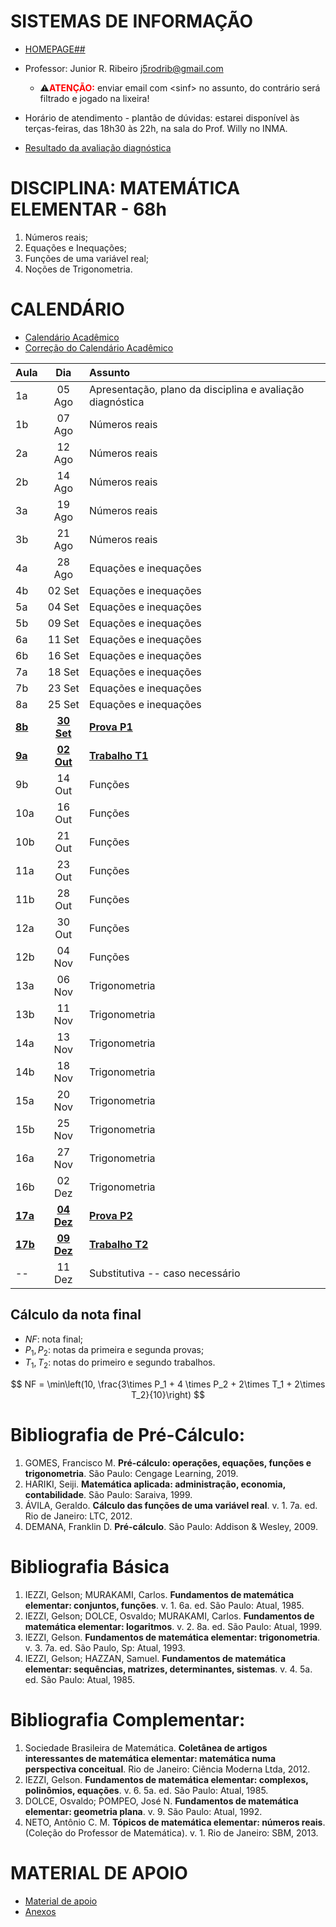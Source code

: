 <script type="text/x-mathjax-config">
MathJax.Hub.Config({tex2jax: {inlineMath: [['$','$'], ['\\(','\\)']]}});
</script>
<script type="text/javascript"
src="https://cdnjs.cloudflare.com/ajax/libs/mathjax/2.7.7/MathJax.js?config=TeX-AMS-MML_HTMLorMML">
</script>


# SISTEMAS DE INFORMAÇÃO
- [HOMEPAGE##](.)
- Professor: Junior R. Ribeiro [j5rodrib@gmail.com](mailto:j5rodrib@gmail.com)
    - ⚠️<strong style="color:#ff0000;">ATENÇÃO:</strong> enviar email com \<sinf\> no assunto, do contrário será filtrado e jogado na lixeira!
- Horário de atendimento - plantão de dúvidas: estarei disponível às terças-feiras, das 18h30 às 22h, na sala do Prof. Willy no INMA.

- [Resultado da avaliação diagnóstica](./sinf-ava-diag.pdf)

# DISCIPLINA: MATEMÁTICA ELEMENTAR - 68h
1. Números reais;
2. Equações e Inequações;
3. Funções de uma variável real;
4. Noções de Trigonometria.


# CALENDÁRIO

- [Calendário Acadêmico](https://prograd.ufms.br/files/2023/08/Calendario2024-RESOLUCAO-COUN-n-294-de-25-08-2023.pdf)
- [Correção do Calendário Acadêmico](https://boletimoficial.ufms.br/bse/publicacao?id=526856)


| Aula         |       Dia       | Assunto                                                   |
| :----------- | :-------------: | :-------------------------------------------------------- |
| 1a           |     05 Ago      | Apresentação, plano da disciplina e avaliação diagnóstica |
| 1b           |     07 Ago      | Números reais                                             |
| 2a           |     12 Ago      | Números reais                                             |
| 2b           |     14 Ago      | Números reais                                             |
| 3a           |     19 Ago      | Números reais                                             |
| 3b           |     21 Ago      | Números reais                                             |
| 4a           |     28 Ago      | Equações e inequações                                     |
| 4b           |     02 Set      | Equações e inequações                                     |
| 5a           |     04 Set      | Equações e inequações                                     |
| 5b           |     09 Set      | Equações e inequações                                     |
| 6a           |     11 Set      | Equações e inequações                                     |
| 6b           |     16 Set      | Equações e inequações                                     |
| 7a           |     18 Set      | Equações e inequações                                     |
| 7b           |     23 Set      | Equações e inequações                                     |
| 8a           |     25 Set      | Equações e inequações                                     |
| [**8b**](.)  | [**30 Set**](.) | [**Prova P1**](.)                                         |
| [**9a**](.)  | [**02 Out**](.) | [**Trabalho T1**](.)                                      |
| 9b           |     14 Out      | Funções                                                   |
| 10a          |     16 Out      | Funções                                                   |
| 10b          |     21 Out      | Funções                                                   |
| 11a          |     23 Out      | Funções                                                   |
| 11b          |     28 Out      | Funções                                                   |
| 12a          |     30 Out      | Funções                                                   |
| 12b          |     04 Nov      | Funções                                                   |
| 13a          |     06 Nov      | Trigonometria                                             |
| 13b          |     11 Nov      | Trigonometria                                             |
| 14a          |     13 Nov      | Trigonometria                                             |
| 14b          |     18 Nov      | Trigonometria                                             |
| 15a          |     20 Nov      | Trigonometria                                             |
| 15b          |     25 Nov      | Trigonometria                                             |
| 16a          |     27 Nov      | Trigonometria                                             |
| 16b          |     02 Dez      | Trigonometria                                             |
| [**17a**](.) | [**04 Dez**](.) | [**Prova P2**](.)                                         |
| [**17b**](.) | [**09 Dez**](.) | [**Trabalho T2**](.)                                      |
| --           |     11 Dez      | Substitutiva -- caso necessário                           |

## Cálculo da nota final

- $NF$: nota final;
- $P_1,P_2$: notas da primeira e segunda provas;
- $T_1,T_2$: notas do primeiro e segundo trabalhos.

$$ NF = \min\left(10, \frac{3\times P_1 + 4 \times P_2 + 2\times T_1 + 2\times T_2}{10}\right) $$

# Bibliografia de Pré-Cálculo:

1. GOMES, Francisco M. **Pré-cálculo: operações, equações, funções e trigonometria**. São Paulo: Cengage Learning, 2019.
2. HARIKI, Seiji. **Matemática aplicada: administração, economia, contabilidade**. São Paulo: Saraiva, 1999.
3. ÁVILA, Geraldo. **Cálculo das funções de uma variável real**. v. 1. 7a. ed. Rio de Janeiro: LTC, 2012.
4. DEMANA, Franklin D. **Pré-cálculo**. São Paulo: Addison & Wesley, 2009.


# Bibliografia Básica
1. IEZZI, Gelson; MURAKAMI, Carlos. **Fundamentos de matemática elementar: conjuntos, funções**. v. 1. 6a. ed. São Paulo: Atual, 1985.
2. IEZZI, Gelson; DOLCE, Osvaldo; MURAKAMI, Carlos. **Fundamentos de matemática elementar: logaritmos**. v. 2. 8a. ed. São Paulo: Atual, 1999.
3. IEZZI, Gelson. **Fundamentos de matemática elementar: trigonometria**. v. 3. 7a. ed. São Paulo, Sp: Atual, 1993.
4. IEZZI, Gelson; HAZZAN, Samuel. **Fundamentos de matemática elementar: sequências, matrizes, determinantes, sistemas**. v. 4. 5a. ed. São Paulo: Atual, 1985.


# Bibliografia Complementar:
1. Sociedade Brasileira de Matemática. **Coletânea de artigos interessantes de matemática elementar: matemática numa perspectiva conceitual**. Rio de Janeiro: Ciência Moderna Ltda, 2012.
2. IEZZI, Gelson. **Fundamentos de matemática elementar: complexos, polinômios, equações**. v. 6. 5a. ed. São Paulo: Atual, 1985.
3. DOLCE, Osvaldo; POMPEO, José N. **Fundamentos de matemática elementar: geometria plana**. v. 9. São Paulo: Atual, 1992.
4. NETO, Antônio C. M. **Tópicos de matemática elementar: números reais**. (Coleção do Professor de Matemática). v. 1. Rio de Janeiro: SBM, 2013.

# MATERIAL DE APOIO
 - [Material de apoio](https://j5rodrib.github.io/home/2024-ii/links-uteis.html)
 - [Anexos](https://j5rodrib.github.io/home/2024-ii/anexos/melem/melem.html)
